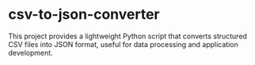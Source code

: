 # csv-to-json-converter
This project provides a lightweight Python script that converts structured CSV files into JSON format, useful for data processing and application development.

